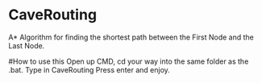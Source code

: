 # CaveRouting
A* Algorithm for finding the shortest path between the First Node and the Last Node.

#How to use this
Open up CMD, cd your way into the same folder as the .bat.
Type in CaveRouting <cav file name>
Press enter and enjoy.
